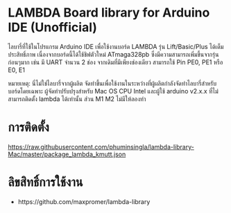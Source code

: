 # LAMBDA Board library for Arduino IDE (Unofficial)

ไลบารี่ที่ใช้ในโปรแกรม Arduino IDE เพื่อใช้งานบอร์ด LAMBDA รุ่น Lift/Basic/Plus ได้เต็มประสิทธิ์ภาพ เนื่องจากบอร์ดนี้ได้ใช้ชิฟตัวใหม่ ATmaga328pb ซึ่งมีความสามารถเพิ่มขึ้นจากรุ่นก่อนๆมาก เช่น มี UART จำนวน 2 ช่อง จากเดิมที่มีเพียงช่องเดียว สามารถใช้ Pin PE0, PE1 หรือ E0, E1

หมายเหตุ: นี่ไม่ใช่ไลบารี่จากผู้ผลิต จัดทำขึ้นเพื่อใช้งานในระหว่างที่ผู้ผลิตกำลังจัดทำไลบารี่สำหรับบอร์ดโดยเฉพาะ ผู้จัดทำปรับปรุงสำหรับ Mac OS CPU Intel และผู้ใช้ arduino v2.x.x ที่ไม่สามารถติดตั้ง lambda ได้เท่านั้น ส่วน M1 M2 ไม่มีให้ลองทำ

# การติดตั้ง
https://raw.githubusercontent.com/phuminsingla/lambda-library-Mac/master/package_lambda_kmutt.json

# ลิขสิทธิ์การใช้งาน
<ul>
	<li>https://github.com/maxpromer/lambda-library</li>
</ul>
